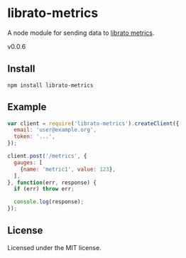 # librato-metrics

A node module for sending data to [librato metrics][].

v0.0.6

[librato metrics]: http://dev.librato.com/v1/metrics

## Install

```
npm install librato-metrics
```

## Example

```js
var client = require('librato-metrics').createClient({
  email: 'user@example.org',
  token: '...',
});

client.post('/metrics', {
  gauges: [
    {name: 'metric1', value: 123},
  ],
}, function(err, response) {
  if (err) throw err;

  console.log(response);
});
```

## License

Licensed under the MIT license.
